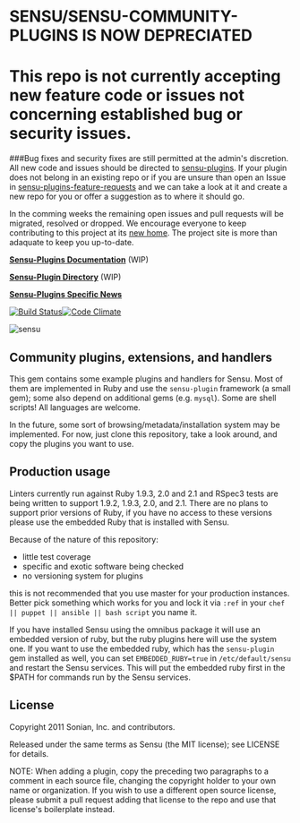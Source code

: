 # SENSU/SENSU-COMMUNITY-PLUGINS IS NOW DEPRECIATED

# This repo is not currently accepting new feature code or issues not concerning established bug or security issues.

###Bug fixes and security fixes are still permitted at the admin's discretion.  All new code and issues should be directed to [sensu-plugins](https://github.com/sensu-plugins).  If your plugin does not belong in an existing repo or if you are unsure than open an Issue in [sensu-plugins-feature-requests](https://github.com/sensu-plugins/sensu-plugins-feature-requests) and we can take a look at it and create a new repo for you or offer a suggestion as to where it should go.

In the comming weeks the remaining open issues and pull requests will be migrated, resolved or dropped.  We encourage everyone to keep contributing to this project at its [new home](https://github.com/sensu-plugins). The project site is more than adaquate to keep you up-to-date.

**[Sensu-Plugins Documentation](http://sensu-plugins.io/docs/overview.html)** (WIP)

**[Sensu-Plugin Directory](http://sensu-plugins.io/plugins/)** (WIP)

**[Sensu-Plugins Specific News](http://sensu-plugins.io/blog/)**



[![Build Status](https://travis-ci.org/sensu/sensu-community-plugins.png?branch=master)](https://travis-ci.org/sensu/sensu-community-plugins)[![Code Climate](https://codeclimate.com/github/sensu/sensu-community-plugins/badges/gpa.svg)](https://codeclimate.com/github/sensu/sensu-community-plugins)


![sensu](https://raw.github.com/sensu/sensu/master/sensu-logo.png)

## Community plugins, extensions, and handlers

This gem contains some example plugins and handlers for Sensu. Most of
them are implemented in Ruby and use the `sensu-plugin` framework (a
small gem); some also depend on additional gems (e.g. `mysql`). Some
are shell scripts! All languages are welcome.

In the future, some sort of browsing/metadata/installation system may be
implemented. For now, just clone this repository, take a look around,
and copy the plugins you want to use.

## Production usage

Linters currently run against Ruby 1.9.3, 2.0 and 2.1 and RSpec3 tests are being written to support 1.9.2, 1.9.3, 2.0, and 2.1.  There are no plans to support prior versions of Ruby, if you have no access to these versions please use the embedded Ruby that is installed with Sensu.

Because of the nature of this repository:

* little test coverage
* specific and exotic software being checked
* no versioning system for plugins

this is not recommended that you use master for your production instances.
Better pick something which works for you and lock it via `:ref` in your
`chef || puppet || ansible || bash script` you name it.

If you have installed Sensu using the omnibus package it will use an embedded
version of ruby, but the ruby plugins here will use the system one. If you want
to use the embedded ruby, which has the `sensu-plugin` gem installed as well,
you can set `EMBEDDED_RUBY=true` in `/etc/default/sensu` and restart the Sensu
services. This will put the embedded ruby first in the $PATH for commands run
by the Sensu services.

## License

Copyright 2011 Sonian, Inc. and contributors.

Released under the same terms as Sensu (the MIT license); see LICENSE
for details.

NOTE: When adding a plugin, copy the preceding two paragraphs to a
comment in each source file, changing the copyright holder to your own
name or organization. If you wish to use a different open source
license, please submit a pull request adding that license to the repo
and use that license's boilerplate instead.
